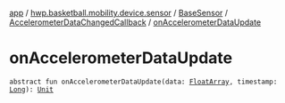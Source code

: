 [app](../../../index.md) / [hwp.basketball.mobility.device.sensor](../../index.md) / [BaseSensor](../index.md) / [AccelerometerDataChangedCallback](index.md) / [onAccelerometerDataUpdate](.)

# onAccelerometerDataUpdate

`abstract fun onAccelerometerDataUpdate(data: `[`FloatArray`](https://kotlinlang.org/api/latest/jvm/stdlib/kotlin/-float-array/index.html)`, timestamp: `[`Long`](https://kotlinlang.org/api/latest/jvm/stdlib/kotlin/-long/index.html)`): `[`Unit`](https://kotlinlang.org/api/latest/jvm/stdlib/kotlin/-unit/index.html)